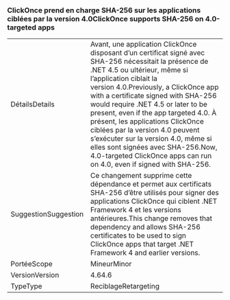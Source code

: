 ### <a name="clickonce-supports-sha-256-on-40-targeted-apps"></a><span data-ttu-id="9c142-101">ClickOnce prend en charge SHA-256 sur les applications ciblées par la version 4.0</span><span class="sxs-lookup"><span data-stu-id="9c142-101">ClickOnce supports SHA-256 on 4.0-targeted apps</span></span>

|   |   |
|---|---|
|<span data-ttu-id="9c142-102">Détails</span><span class="sxs-lookup"><span data-stu-id="9c142-102">Details</span></span>|<span data-ttu-id="9c142-103">Avant, une application ClickOnce disposant d’un certificat signé avec SHA-256 nécessitait la présence de .NET 4.5 ou ultérieur, même si l’application ciblait la version 4.0.</span><span class="sxs-lookup"><span data-stu-id="9c142-103">Previously, a ClickOnce app with a certificate signed with SHA-256 would require .NET 4.5 or later to be present, even if the app targeted 4.0.</span></span> <span data-ttu-id="9c142-104">À présent, les applications ClickOnce ciblées par la version 4.0 peuvent s’exécuter sur la version 4.0, même si elles sont signées avec SHA-256.</span><span class="sxs-lookup"><span data-stu-id="9c142-104">Now, 4.0-targeted ClickOnce apps can run on 4.0, even if signed with SHA-256.</span></span>|
|<span data-ttu-id="9c142-105">Suggestion</span><span class="sxs-lookup"><span data-stu-id="9c142-105">Suggestion</span></span>|<span data-ttu-id="9c142-106">Ce changement supprime cette dépendance et permet aux certificats SHA-256 d’être utilisés pour signer des applications ClickOnce qui ciblent .NET Framework 4 et les versions antérieures.</span><span class="sxs-lookup"><span data-stu-id="9c142-106">This change removes that dependency and allows SHA-256 certificates to be used to sign ClickOnce apps that target .NET Framework 4 and earlier versions.</span></span>|
|<span data-ttu-id="9c142-107">Portée</span><span class="sxs-lookup"><span data-stu-id="9c142-107">Scope</span></span>|<span data-ttu-id="9c142-108">Mineur</span><span class="sxs-lookup"><span data-stu-id="9c142-108">Minor</span></span>|
|<span data-ttu-id="9c142-109">Version</span><span class="sxs-lookup"><span data-stu-id="9c142-109">Version</span></span>|<span data-ttu-id="9c142-110">4.6</span><span class="sxs-lookup"><span data-stu-id="9c142-110">4.6</span></span>|
|<span data-ttu-id="9c142-111">Type</span><span class="sxs-lookup"><span data-stu-id="9c142-111">Type</span></span>|<span data-ttu-id="9c142-112">Reciblage</span><span class="sxs-lookup"><span data-stu-id="9c142-112">Retargeting</span></span>|

